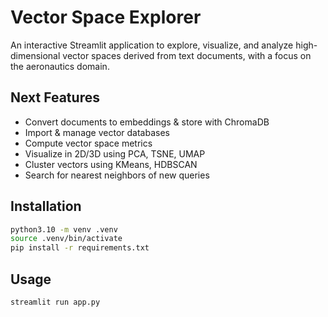 # Vector Space Explorer

An interactive Streamlit application to explore, visualize, and analyze high-dimensional vector spaces derived from text documents, with a focus on the aeronautics domain.

## Next Features

- Convert documents to embeddings & store with ChromaDB
- Import & manage vector databases
- Compute vector space metrics
- Visualize in 2D/3D using PCA, TSNE, UMAP
- Cluster vectors using KMeans, HDBSCAN
- Search for nearest neighbors of new queries

## Installation

```bash
python3.10 -m venv .venv
source .venv/bin/activate
pip install -r requirements.txt
```

## Usage

```bash
streamlit run app.py
```
